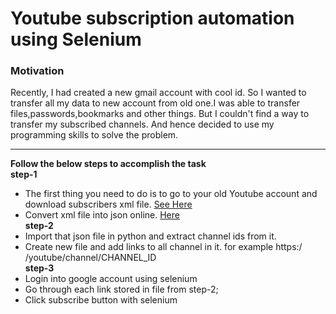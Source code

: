 # Youtube subscription automation using Selenium
### Motivation
Recently, I had created a new gmail account with cool id. So I wanted to transfer all my data to new account from old one.I was able to transfer files,passwords,bookmarks and other things.
But I couldn't find a way to transfer my subscribed channels. And hence decided to use my programming skills to solve the problem.

-----------
**Follow the below steps to accomplish the task** \
**step-1** 
- The first thing you need to do is to go to your old Youtube account and download subscribers xml file. [See Here](https://www.thewindowsclub.com/transfer-youtube-subscriptions-from-one-account-to-another)
- Convert xml file into json online. [Here](https://www.freeformatter.com/xml-to-json-converter.html) \
**step-2**
- Import that json file in python and extract channel ids from it.
- Create new file and add links to all channel in it. for example https:/ /youtube/channel/CHANNEL_ID \
**step-3**
- Login into google account using selenium
- Go through each link stored in file from step-2;
- Click subscribe button with selenium
